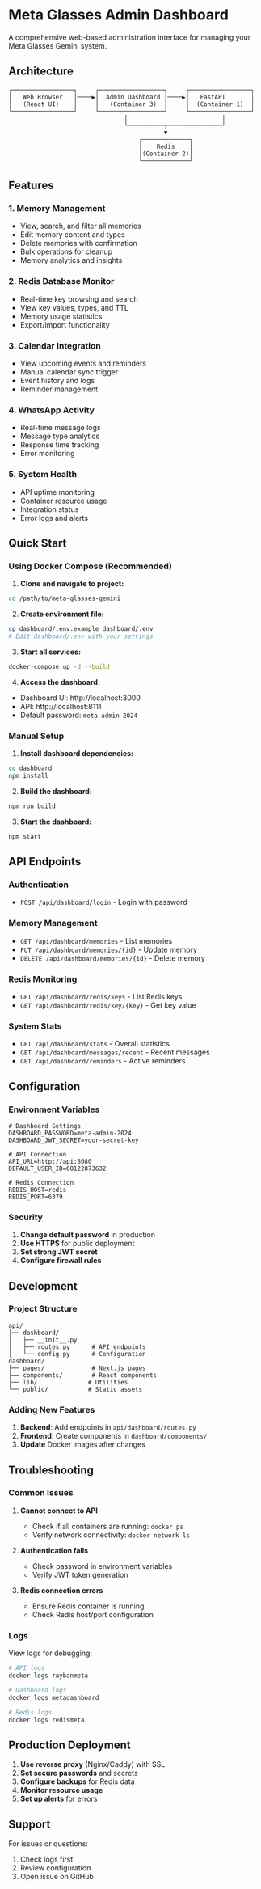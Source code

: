# Meta Glasses Admin Dashboard

A comprehensive web-based administration interface for managing your Meta Glasses Gemini system.

## Architecture

```
┌─────────────────┐     ┌──────────────────┐     ┌─────────────────┐
│   Web Browser   │────▶│  Admin Dashboard │────▶│   FastAPI       │
│   (React UI)    │     │   (Container 3)  │     │  (Container 1)  │
└─────────────────┘     └──────────────────┘     └─────────────────┘
                                │                          │
                                └──────────┬───────────────┘
                                           ▼
                                    ┌─────────────┐
                                    │    Redis    │
                                    │(Container 2)│
                                    └─────────────┘
```

## Features

### 1. Memory Management
- View, search, and filter all memories
- Edit memory content and types
- Delete memories with confirmation
- Bulk operations for cleanup
- Memory analytics and insights

### 2. Redis Database Monitor
- Real-time key browsing and search
- View key values, types, and TTL
- Memory usage statistics
- Export/import functionality

### 3. Calendar Integration
- View upcoming events and reminders
- Manual calendar sync trigger
- Event history and logs
- Reminder management

### 4. WhatsApp Activity
- Real-time message logs
- Message type analytics
- Response time tracking
- Error monitoring

### 5. System Health
- API uptime monitoring
- Container resource usage
- Integration status
- Error logs and alerts

## Quick Start

### Using Docker Compose (Recommended)

1. **Clone and navigate to project:**
```bash
cd /path/to/meta-glasses-gemini
```

2. **Create environment file:**
```bash
cp dashboard/.env.example dashboard/.env
# Edit dashboard/.env with your settings
```

3. **Start all services:**
```bash
docker-compose up -d --build
```

4. **Access the dashboard:**
- Dashboard UI: http://localhost:3000
- API: http://localhost:8111
- Default password: `meta-admin-2024`

### Manual Setup

1. **Install dashboard dependencies:**
```bash
cd dashboard
npm install
```

2. **Build the dashboard:**
```bash
npm run build
```

3. **Start the dashboard:**
```bash
npm start
```

## API Endpoints

### Authentication
- `POST /api/dashboard/login` - Login with password

### Memory Management
- `GET /api/dashboard/memories` - List memories
- `PUT /api/dashboard/memories/{id}` - Update memory
- `DELETE /api/dashboard/memories/{id}` - Delete memory

### Redis Monitoring
- `GET /api/dashboard/redis/keys` - List Redis keys
- `GET /api/dashboard/redis/key/{key}` - Get key value

### System Stats
- `GET /api/dashboard/stats` - Overall statistics
- `GET /api/dashboard/messages/recent` - Recent messages
- `GET /api/dashboard/reminders` - Active reminders

## Configuration

### Environment Variables

```env
# Dashboard Settings
DASHBOARD_PASSWORD=meta-admin-2024
DASHBOARD_JWT_SECRET=your-secret-key

# API Connection
API_URL=http://api:8080
DEFAULT_USER_ID=60122873632

# Redis Connection
REDIS_HOST=redis
REDIS_PORT=6379
```

### Security

1. **Change default password** in production
2. **Use HTTPS** for public deployment
3. **Set strong JWT secret**
4. **Configure firewall rules**

## Development

### Project Structure
```
api/
├── dashboard/
│   ├── __init__.py
│   ├── routes.py      # API endpoints
│   └── config.py      # Configuration
dashboard/
├── pages/             # Next.js pages
├── components/        # React components
├── lib/              # Utilities
└── public/           # Static assets
```

### Adding New Features

1. **Backend**: Add endpoints in `api/dashboard/routes.py`
2. **Frontend**: Create components in `dashboard/components/`
3. **Update** Docker images after changes

## Troubleshooting

### Common Issues

1. **Cannot connect to API**
   - Check if all containers are running: `docker ps`
   - Verify network connectivity: `docker network ls`

2. **Authentication fails**
   - Check password in environment variables
   - Verify JWT token generation

3. **Redis connection errors**
   - Ensure Redis container is running
   - Check Redis host/port configuration

### Logs

View logs for debugging:
```bash
# API logs
docker logs raybanmeta

# Dashboard logs
docker logs metadashboard

# Redis logs
docker logs redismeta
```

## Production Deployment

1. **Use reverse proxy** (Nginx/Caddy) with SSL
2. **Set secure passwords** and secrets
3. **Configure backups** for Redis data
4. **Monitor resource usage**
5. **Set up alerts** for errors

## Support

For issues or questions:
1. Check logs first
2. Review configuration
3. Open issue on GitHub